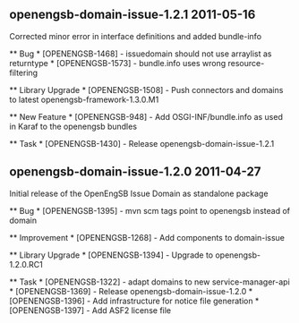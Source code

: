 openengsb-domain-issue-1.2.1 2011-05-16
---------------------------------------------------------------------

Corrected minor error in interface definitions and added bundle-info

** Bug
    * [OPENENGSB-1468] - issuedomain should not use arraylist as returntype
    * [OPENENGSB-1573] - bundle.info uses wrong resource-filtering

** Library Upgrade
    * [OPENENGSB-1508] - Push connectors and domains to latest openengsb-framework-1.3.0.M1

** New Feature
    * [OPENENGSB-948] - Add OSGI-INF/bundle.info as used in Karaf to the openengsb bundles

** Task
    * [OPENENGSB-1430] - Release openengsb-domain-issue-1.2.1


openengsb-domain-issue-1.2.0 2011-04-27
---------------------------------------------------------------------

Initial release of the OpenEngSB Issue Domain as standalone package

** Bug
    * [OPENENGSB-1395] - mvn scm tags point to openengsb instead of domain

** Improvement
    * [OPENENGSB-1268] - Add components to domain-issue

** Library Upgrade
    * [OPENENGSB-1394] - Upgrade to openengsb-1.2.0.RC1

** Task
    * [OPENENGSB-1322] - adapt domains to new service-manager-api
    * [OPENENGSB-1369] - Release openengsb-domain-issue-1.2.0
    * [OPENENGSB-1396] - Add infrastructure for notice file generation
    * [OPENENGSB-1397] - Add ASF2 license file

